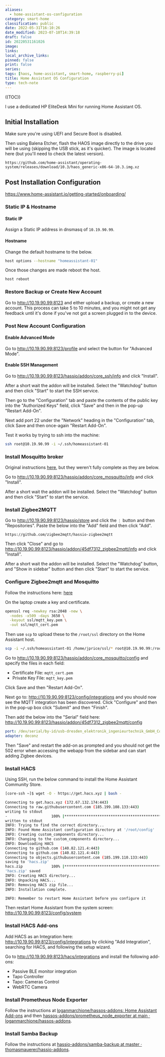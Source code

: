 ```yaml
---
aliases:
  - home-assistant-os-configuration
category: smart-home
classification: public
date: 2022-05-31T16:10:26
date_modified: 2023-07-10T14:39:18
draft: false
id: 20220531161026
image: 
links: 
local_archive_links: 
pinned: false
print: false
series: 
tags: [haos, home-assistant, smart-home, raspberry-pi]
title: Home Assistant OS Configuration
type: tech-note
---
```


((TOC))

I use a dedicated HP EliteDesk Mini for running Home Assistant OS.

## Initial Installation

Make sure you're using UEFI and Secure Boot is disabled.

Then using Balena Etcher, flash the HAOS image directly to the drive you will be using (skipping the USB stick, as it's quicker). The image is located here (but you'll need to check the latest version).

```text
https://github.com/home-assistant/operating-system/releases/download/10.3/haos_generic-x86-64-10.3.img.xz
```

## Post Installation Configuration

https://www.home-assistant.io/getting-started/onboarding/

### Static IP & Hostname

#### Static IP

Assign a Static IP address in dnsmasq of `10.19.90.99`.

#### Hostname

Change the default hostname to the below.

```sh
host options --hostname "homeassistant-01"
```

Once those changes are made reboot the host.

```sh
host reboot
```

### Restore Backup or Create New Account

Go to http://10.19.90.99:8123 and either upload a backup, or create a new account. This process can take 5 to 10 minutes, and you might not get any feedback until it's done if you've not got a screen plugged in to the device.

### Post New Account Configuration

#### Enable Advanced Mode

Go to http://10.19.90.99:8123/profile and select the button for "Advanced Mode".

#### Enable SSH Management

Go to http://10.19.90.99:8123/hassio/addon/core_ssh/info and click "Install".

After a short wait the addon will be installed. Select the "Watchdog" button and then click "Start" to start the SSH service.

Then go to the "Configuration" tab and paste the contents of the public key into the "Authorized Keys" field, click "Save" and then in the pop-up "Restart Add-On".

Next add port 22 under the "Network" heading in the "Configuration" tab, click Save and then once-again "Restart Add-On".

Test it works by trying to ssh into the machine:

```sh
ssh root@10.19.90.99 -i ~/.ssh/homeassistant-01
```

### Install Mosquitto broker

Original instructions [here](https://mindcomponents.com/home-assistant-zigbee2mqtt-setup-with-raspbee-ii-on-raspberrypi/), but they weren't fully complete as they are below.

Go to http://10.19.90.99:8123/hassio/addon/core_mosquitto/info and click "Install".

After a short wait the addon will be installed. Select the "Watchdog" button and then click "Start" to start the service.

### Install Zigbee2MQTT

Go to http://10.19.90.99:8123/hassio/store and click the `⋮` button and then "Repositories". Paste the below into the "Add" field and then click "Add".

```
https://github.com/zigbee2mqtt/hassio-zigbee2mqtt
```

Then click "Close" and go to http://10.19.90.99:8123/hassio/addon/45df7312_zigbee2mqtt/info and click "Install".

After a short wait the addon will be installed. Select the "Watchdog" button, and "Show in sidebar" button and then click "Start" to start the service.

### Configure Zigbee2mqtt and Mosquitto

Follow the instructions here: [here](20220515221115.html)

On the laptop create a key and certificate.

```sh
openssl req -newkey rsa:2048 -new \
  -nodes -x509 -days 3650 \
  -keyout ssl/mqtt_key.pem \
  -out ssl/mqtt_cert.pem
```

Then use `scp` to upload these to the `/root/ssl` directory on the Home Assistant host.

```sh
scp -i ~/.ssh/homeassistant-01 /home/jprice/ssl/* root@10.19.90.99:/root/ssl/
```

Go to http://10.19.90.99:8123/hassio/addon/core_mosquitto/config and specify the files in each field:

- Certificate File: `mqtt_cert.pem`
- Private Key File: `mqtt_key.pem`

Click Save and then "Restart Add-On".

Next go to: http://10.19.90.99:8123/config/integrations and you should now see the MQTT integration has been discovered. Click "Configure" and then in the pop-up box click "Submit" and then "Finish".

Then add the below into the "Serial" field here: http://10.19.90.99:8123/hassio/addon/45df7312_zigbee2mqtt/config

```yaml
port: /dev/serial/by-id/usb-dresden_elektronik_ingenieurtechnik_GmbH_ConBee_II_DE2490845-if00
adapter: deconz
```

Then "Save" and restart the add-on as prompted and you should not get the 502 error when accessing the webapp from the sidebar and can start adding Zigbee devices.

### Install HACS

Using SSH, run the below command to install the Home Assistant Community Store.

```sh
[core-ssh ~]$ wget -O - https://get.hacs.xyz | bash -

Connecting to get.hacs.xyz (172.67.132.174:443)
Connecting to raw.githubusercontent.com (185.199.108.133:443)
writing to stdout
-                    100% |***************************************************************************************************************************************************************|  2742  0:00:00 ETA
written to stdout
INFO: Trying to find the correct directory...
INFO: Found Home Assistant configuration directory at '/root/config'
INFO: Creating custom_components directory...
INFO: Changing to the custom_components directory...
INFO: Downloading HACS
Connecting to github.com (140.82.121.4:443)
Connecting to github.com (140.82.121.4:443)
Connecting to objects.githubusercontent.com (185.199.110.133:443)
saving to 'hacs.zip'
hacs.zip             100% |***************************************************************************************************************************************************************| 1943k  0:00:00 ETA
'hacs.zip' saved
INFO: Creating HACS directory...
INFO: Unpacking HACS...
INFO: Removing HACS zip file...
INFO: Installation complete.

INFO: Remember to restart Home Assistant before you configure it

```

Then restart Home Assistant from the system screen: http://10.19.90.99:8123/config/system

### Install HACS Add-ons

Add HACS as an Integration here: http://10.19.90.99:8123/config/integrations by clicking "Add Integration", searching for HACS, and following the setup wizard.

Go to http://10.19.90.99:8123/hacs/integrations and install the following add-ons:

- Passive BLE monitor integration
- Tapo Controller
- Tapo: Cameras Control
- WebRTC Camera

### Install Prometheus Node Exporter

Follow the instructions at [loganmarchione/hassos-addons: Home Assistant Add-ons](https://github.com/loganmarchione/hassos-addons) and then [hassos-addons/prometheus_node_exporter at main · loganmarchione/hassos-addons](https://github.com/loganmarchione/hassos-addons/tree/main/prometheus_node_exporter).

### Install Samba Backup

Follow the instructions at [hassio-addons/samba-backup at master · thomasmauerer/hassio-addons](https://github.com/thomasmauerer/hassio-addons/tree/master/samba-backup).


